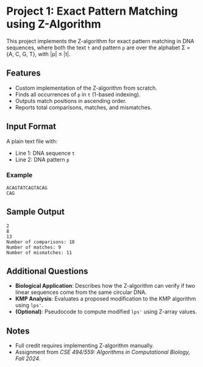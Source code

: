 # Project 1: Exact Pattern Matching using Z-Algorithm

This project implements the Z-algorithm for exact pattern matching in DNA sequences, where both the text `t` and pattern `p` are over the alphabet Σ = {A, C, G, T}, with |p| ≤ |t|.

## Features

- Custom implementation of the Z-algorithm from scratch.
- Finds all occurrences of `p` in `t` (1-based indexing).
- Outputs match positions in ascending order.
- Reports total comparisons, matches, and mismatches.

## Input Format

A plain text file with:
- Line 1: DNA sequence `t`
- Line 2: DNA pattern `p`

### Example
```
ACAGTATCAGTACAG
CAG
```

## Sample Output
```
2
8
13
Number of comparisons: 18
Number of matches: 9
Number of mismatches: 11
```

## Additional Questions

- **Biological Application**: Describes how the Z-algorithm can verify if two linear sequences come from the same circular DNA.
- **KMP Analysis**: Evaluates a proposed modification to the KMP algorithm using `lps'`.
- **(Optional)**: Pseudocode to compute modified `lps'` using Z-array values.

## Notes

- Full credit requires implementing Z-algorithm manually.
- Assignment from *CSE 494/559: Algorithms in Computational Biology, Fall 2024*.
